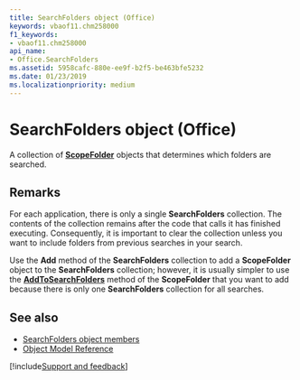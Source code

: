 ```yaml
---
title: SearchFolders object (Office)
keywords: vbaof11.chm258000
f1_keywords:
- vbaof11.chm258000
api_name:
- Office.SearchFolders
ms.assetid: 5958cafc-880e-ee9f-b2f5-be463bfe5232
ms.date: 01/23/2019
ms.localizationpriority: medium
---
```



# SearchFolders object (Office)

A collection of **[ScopeFolder](Office.ScopeFolder.md)** objects that determines which folders are searched.


## Remarks

For each application, there is only a single **SearchFolders** collection. The contents of the collection remains after the code that calls it has finished executing. Consequently, it is important to clear the collection unless you want to include folders from previous searches in your search.

Use the **Add** method of the **SearchFolders** collection to add a **ScopeFolder** object to the **SearchFolders** collection; however, it is usually simpler to use the **[AddToSearchFolders](office.scopefolder.addtosearchfolders.md)** method of the **ScopeFolder** that you want to add because there is only one **SearchFolders** collection for all searches.


## See also

- [SearchFolders object members](overview/Library-Reference/searchfolders-members-office.md)
- [Object Model Reference](overview/Library-Reference/reference-object-library-reference-for-office.md)


[!include[Support and feedback](~/includes/feedback-boilerplate.md)]